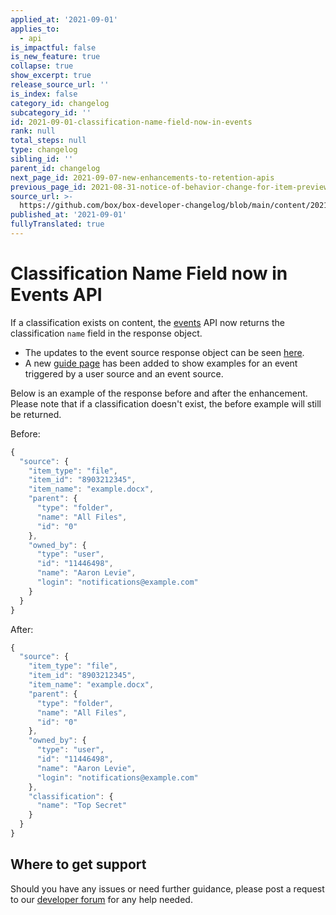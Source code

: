 ```yaml
---
applied_at: '2021-09-01'
applies_to:
  - api
is_impactful: false
is_new_feature: true
collapse: true
show_excerpt: true
release_source_url: ''
is_index: false
category_id: changelog
subcategory_id: ''
id: 2021-09-01-classification-name-field-now-in-events
rank: null
total_steps: null
type: changelog
sibling_id: ''
parent_id: changelog
next_page_id: 2021-09-07-new-enhancements-to-retention-apis
previous_page_id: 2021-08-31-notice-of-behavior-change-for-item-preview-events
source_url: >-
  https://github.com/box/box-developer-changelog/blob/main/content/2021/09-01-classification-name-field-now-in-events.md
published_at: '2021-09-01'
fullyTranslated: true
---
```

# Classification Name Field now in Events API

If a classification exists on content, the [events][events] API now
returns the classification `name` field in the response object.

<!-- more -->

* The updates to the event source response object can be
  seen [here][event-source].
* A new [guide page][event-triggers] has been added to show examples for an
  event triggered by a user source and an event source.

Below is an example of the response before and after the enhancement. Please
note that if a classification doesn't exist, the before example will still
be returned.

Before:

```js
{
  "source": {
    "item_type": "file",
    "item_id": "8903212345",
    "item_name": "example.docx",
    "parent": {
      "type": "folder",
      "name": "All Files",
      "id": "0"
    },
    "owned_by": {
      "type": "user",
      "id": "11446498",
      "name": "Aaron Levie",
      "login": "notifications@example.com"
    }
  }
}
```

After:

```js
{
  "source": {
    "item_type": "file",
    "item_id": "8903212345",
    "item_name": "example.docx",
    "parent": {
      "type": "folder",
      "name": "All Files",
      "id": "0"
    },
    "owned_by": {
      "type": "user",
      "id": "11446498",
      "name": "Aaron Levie",
      "login": "notifications@example.com"
    },
    "classification": {
      "name": "Top Secret"
    }
  }
}
```

## Where to get support

Should you have any issues or need further guidance, please post a request to
our [developer forum][forum] for any help needed.

[forum]: https://support.box.com/hc/en-us/community/topics/360001932973-Platform-and-Developer-Forum

[events]: e://get-events/

[event-source]: e://resources/event-source/

[event-triggers]: g://events/event-triggers/event-source

